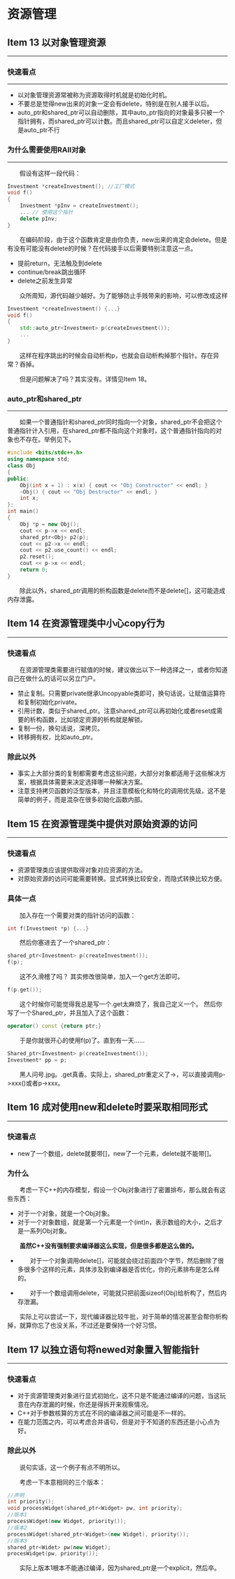 <style>
p{
    text-indent:2em;
}
</style>
# 资源管理
## Item 13 以对象管理资源
----
### 快速看点
----
+ 以对象管理资源常被称为资源取得时机就是初始化时机。
+ 不要总是觉得new出来的对象一定会有delete，特别是在别人接手以后。
+ auto_ptr和shared_ptr可以自动删除，其中auto_ptr指向的对象最多只被一个指针拥有，而shared_ptr可以计数。而且shared_ptr可以自定义deleter，但是auto_ptr不行
### 为什么需要使用RAII对象
----
假设有这样一段代码：
```C++
Investment *createInvestment(); //工厂模式
void f()
{
    Investment *pInv = createInvestment();
    ... // 使用这个指针
    delete pInv;
}
```
在编码阶段，由于这个函数肯定是由你负责，new出来的肯定会delete。但是有没有可能没有delete的时候？在代码接手以后需要特别注意这一点。
+ 提前return，无法触及到delete
+ continue/break跳出循环
+ delete之前发生异常

众所周知，源代码越少越好。为了能够防止手贱带来的影响，可以修改成这样
```C++
Investment *createInvestment() {...}
void f()
{
    std::auto_ptr<Investment> p(createInvestment());
    ...
}
```
这样在程序跳出的时候会自动析构p，也就会自动析构掉那个指针。存在异常？吞掉。

但是问题解决了吗？其实没有。详情见Item 18。
### auto_ptr和shared_ptr
---
如果一个普通指针和shared_ptr同时指向一个对象，shared_ptr不会把这个普通指针计入引用，在shared_ptr都不指向这个对象时，这个普通指针指向的对象也不存在。举例见下。
```C++
#include <bits/stdc++.h>
using namespace std;
class Obj
{
public:
    Obj(int x = 1) : x(x) { cout << "Obj Constructor" << endl; }
    ~Obj() { cout << "Obj Destructor" << endl; }
    int x;
};
int main()
{
    Obj *p = new Obj();
    cout << p->x << endl;
    shared_ptr<Obj> p2(p);
    cout << p2->x << endl;
    cout << p2.use_count() << endl;
    p2.reset();
    cout << p->x << endl;
    return 0;
}
```
除此以外，shared_ptr调用的析构函数是delete而不是delete[]，这可能造成内存泄露。
## Item 14 在资源管理类中小心copy行为
---
### 快速看点
在资源管理类需要进行赋值的时候，建议做出以下一种选择之一，或者你知道自己在做什么的话可以另立门户。
+ 禁止复制。只需要private继承Uncopyable类即可，换句话说，让赋值运算符和复制初始化private。
+ 引用计数，类似于shared_ptr。注意shared_ptr可以再初始化或者reset成需要的析构函数，比如锁定资源的析构就是解锁。
+ 复制一份，换句话说，深拷贝。
+ 转移拥有权，比如auto_ptr。
### 除此以外
+ 事实上大部分类的复制都需要考虑这些问题，大部分对象都适用于这些解决方案，根据具体需要来决定选择哪一种解决方案。
+ 注意支持拷贝函数的泛型版本，并且注意模板化和特化的调用优先级，这不是简单的例子，而是混杂在很多初始化函数内部。
## Item 15 在资源管理类中提供对原始资源的访问
---
### 快速看点
+ 资源管理类应该提供取得对象对应资源的方法。
+ 对原始资源的访问可能需要转换。显式转换比较安全，而隐式转换比较方便。
### 具体一点
加入存在一个需要对类的指针访问的函数：
```C++
int f(Investment *p) {...}
```
然后你塞进去了一个shared_ptr<Investment>：
```C++
shared_ptr<Investment> p(createInvestment());
f(p);
```
这不久滑稽了吗？
其实修改很简单，加入一个get方法即可。
```C++
f(p.get());
```
这个时候你可能觉得我总是写一个.get太麻烦了，我自己定义一个。
然后你写了一个Shared_ptr<Investment>，并且加入了这个函数：
```C++
operator() const {return ptr;}
```
于是你就很开心的使用f(p)了。直到有一天……
```C++
Shared_ptr<Investment> p(createInvestment());
Investment* pp = p;
```
黑人问号.jpg。.get真香。实际上，shared_ptr重定义了->，可以直接调用p->xxx()或者p->xxx。
## Item 16 成对使用new和delete时要采取相同形式
---
### 快速看点
+ new了一个数组，delete就要带[]，new了一个元素，delete就不能带[]。
### 为什么
考虑一下C++的内存模型，假设一个Obj对象进行了密置排布，那么就会有这些东西：
+ 对于一个对象，就是一个Obj对象。
+ 对于一个对象数组，就是第一个元素是一个(int)n，表示数组的大小，之后才是一系列Obj对象。

<b>虽然C++没有强制要求编译器这么实现，但是很多都是这么做的。</b>

+ 对于一个对象调用delete[]，可能就会绕过前面四个字节，然后删除了很多很多个这样的元素，具体涉及到编译器是否优化，你的元素排布是怎么样的。

+ 对于一个数组调用delete，可能就只把前面sizeof(Obj)给析构了，然后内存泄漏。

实际上可以尝试一下，现代编译器比较牛批，对于简单的情况甚至会帮你析构掉，就算你忘了也没关系，不过还是要保持一个好习惯。
## Item 17 以独立语句将newed对象置入智能指针
---
### 快速看点
+ 对于资源管理类对象进行显式初始化，这不只是不能通过编译的问题，当这玩意在内存泄漏的时候，你还是得拆开来观察情况。
+ C++对于参数核算的方式在不同的编译器之间可能是不一样的。
+ 在能力范围之内，可以考虑合并语句，但是对于不知道的东西还是小心点为好。
### 除此以外
说句实话，这一个例子有点不明所以。

考虑一下本意相同的三个版本：
```C++
//声明
int priority();
void processWidget(shared_ptr<Widget> pw, int priority);
//版本1
processWidget(new Widget, priority());
//版本2
processWidget(shared_ptr<Widget>(new Widget), priority());
//版本3
shared_ptr<Widet> pw(new Widget);
procesWidget(pw, priority());
```
实际上版本1根本不能通过编译，因为shared_ptr是一个explicit，然后卒。